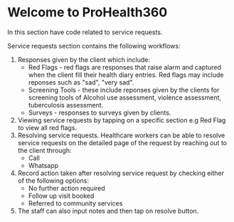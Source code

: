 # Welcome to ProHealth360

In this section have code related to service requests.

Service requests section contains the following workflows:

1. Responses given by the client which include:
   - Red Flags - red flags are responses that raise alarm and captured when the client fill their health diary entries. Red flags may include reponses such as "sad", "very sad".
   - Screening Tools - these include reponses given by the clients for screening tools of Alcohol use assessment, violence assessment, tuberculosis assessment.
   - Surveys - responses to surveys given by clients.
2. Viewing service requests by tapping on a specific section e.g Red Flag to view all red flags.
3. Resolving service requests. Healthcare workers can be able to resolve service requests on the detailed page of the request by reaching out to the client through:
   - Call
   - Whatsapp
4. Record action taken after resolving service request by checking either of the following options:
   - No further action required
   - Follow up visit booked
   - Referred to community services
5. The staff can also input notes and then tap on resolve button.
